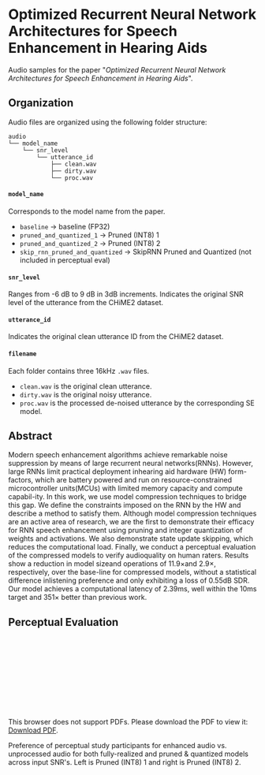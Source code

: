 # Optimized Recurrent Neural Network Architectures for Speech Enhancement in Hearing Aids

Audio samples for the paper "_Optimized Recurrent Neural Network Architectures for Speech Enhancement in Hearing Aids_".

## Organization

Audio files are organized using the following folder structure:
```
audio
└── model_name
    └── snr_level
        └── utterance_id
            ├── clean.wav
            ├── dirty.wav
            └── proc.wav
 ```
#### `model_name`
Corresponds to the model name from the paper.
+ `baseline` -> baseline (FP32)
+ `pruned_and_quantized_1` -> Pruned (INT8) 1
+ `pruned_and_quantized_2` -> Pruned (INT8) 2
+ `skip_rnn_pruned_and_quantized` -> SkipRNN Pruned and Quantized (not included in perceptual eval)

#### `snr_level`
Ranges from -6 dB to 9 dB in 3dB increments. Indicates the original SNR level of the utterance from the CHiME2 dataset.

#### `utterance_id`
Indicates the original clean utterance ID from the CHiME2 dataset.

#### `filename`
Each folder contains three 16kHz `.wav` files.

+ `clean.wav` is the original clean utterance.
+ `dirty.wav` is the original noisy utterance.
+ `proc.wav` is the processed de-noised utterance by the corresponding SE model.

## Abstract

Modern  speech  enhancement  algorithms  achieve  remarkable noise suppression by means of large recurrent neural networks(RNNs).  However,  large RNNs limit practical deployment inhearing  aid  hardware (HW) form-factors, which are  battery powered and run on resource-constrained microcontroller units(MCUs) with limited memory capacity and compute capabil-ity.  In this work, we use model compression techniques to bridge this  gap.  We define the constraints imposed on  the RNN by the HW and describe a method to satisfy them.  Although model compression techniques are an active area of research, we are the first to demonstrate their efficacy for RNN speech enhancement using pruning and integer quantization of weights and activations. We also demonstrate state update skipping, which reduces the computational load.  Finally, we conduct a perceptual evaluation of the compressed models to verify audioquality on human raters. Results show a reduction in model sizeand operations of 11.9×and 2.9×, respectively, over the base-line for compressed models, without a statistical difference inlistening preference and only exhibiting a loss of 0.55dB SDR. Our model achieves a computational latency of  2.39ms, well within the 10ms target and 351× better than previous work.

## Perceptual Evaluation


<object data="https://github.com/BoseCorp/efficient-neural-speech-enhancement/raw/master/preference_dot_bysnr_v3.pdf" type="application/pdf" width="700px" height="700px">
    <embed src="https://github.com/BoseCorp/efficient-neural-speech-enhancement/raw/master/preference_dot_bysnr_v3.pdf">
        <p>This browser does not support PDFs. Please download the PDF to view it: <a href="https://github.com/BoseCorp/efficient-neural-speech-enhancement/raw/master/preference_dot_bysnr_v3.pdf">Download PDF</a>.</p>
    </embed>
</object>

Preference of perceptual study participants for enhanced audio vs. unprocessed audio for both fully-realized and pruned \& quantized models across input SNR's. Left is Pruned (INT8) 1 and right is Pruned (INT8) 2.
